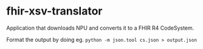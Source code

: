 # fhir-xsv-translator
Application that downloads NPU and converts it to a FHIR R4 CodeSystem.

Format the output by doing eg. `python -m json.tool cs.json > output.json`
